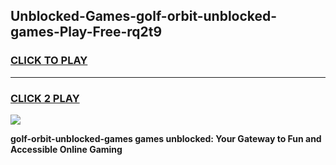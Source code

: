 
## Unblocked-Games-golf-orbit-unblocked-games-Play-Free-rq2t9
<h3>
<a href="https://premium76.site?title=golf-orbit-unblocked-games&ref=23A">CLICK TO PLAY</a></h3>
<hr>

<h3>
<a href="https://premium76.site?title=golf-orbit-unblocked-games&ref=23A">CLICK 2 PLAY</a>
  
</h3>

<a href="https://premium76.site?title=golf-orbit-unblocked-games&ref=23A"><img src="https://clearcache.store/games.png"></a>


**golf-orbit-unblocked-games games unblocked: Your Gateway to Fun and Accessible Online Gaming**

